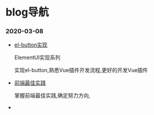 # blog导航



### 2020-03-08

- [el-button实现](https://github.com/RedboneStone/blog/blob/master/ElementUI使用记录/ElementUI实现/Element组件实现--el-button.md)

  ElementUI实现系列  

  实现el-button,熟悉Vue插件开发流程,更好的开发Vue插件

- [前端最佳实践](https://github.com/RedboneStone/blog/blob/master/%E5%89%8D%E7%AB%AF%E6%9C%80%E4%BD%B3%E5%AE%9E%E8%B7%B5.xmind)

  掌握前端最佳实践,确定努力方向,

- [前端最佳实践]: https://github.com/RedboneStone/blog/blob/master/%E5%89%8D%E7%AB%AF%E6%9C%80%E4%BD%B3%E5%AE%9E%E8%B7%B5.xmind

  

